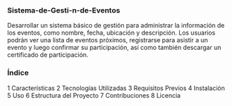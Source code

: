 ### Sistema-de-Gesti-n-de-Eventos
Desarrollar un sistema básico de gestión para administrar la información de los eventos, como nombre, fecha, ubicación y descripción. Los usuarios podrán ver una lista de eventos próximos, registrarse para asistir a un evento y luego confirmar su participación, así como también descargar un certificado de participación.

### Índice
1 Características
2 Tecnologías Utilizadas
3 Requisitos Previos
4 Instalación
5 Uso
6 Estructura del Proyecto
7 Contribuciones
8 Licencia